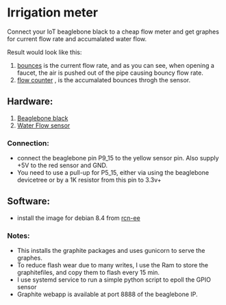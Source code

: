# Irrigation meter

Connect your IoT beaglebone black to a cheap flow meter and get graphes for current flow rate and accumalated water flow.<br/>

Result would look like this:</br>
1. [bounces](https://github.com/nivw/irrigation_meter/blob/master/man/water.flow.bounces.png) is the current flow rate, and as you can see, when opening a faucet, the air is pushed out of the pipe causing bouncy flow rate.</br>
2. [flow counter](https://github.com/nivw/irrigation_meter/blob/master/man/water.flow.count.png) , is the accumalated bounces throgh the sensor.</br>

## Hardware:
1. [Beaglebone black](https://beagleboard.org/black)</br>
2. [Water Flow sensor](http://www.seeedstudio.com/wiki/G3/4_Water_Flow_sensor)</br>

### Connection:<br/>
- connect the beaglebone pin P9_15 to the yellow sensor pin. Also supply +5V to the red sensor and GND.
- You need to use a pull-up for P5_15, either via using the beaglebone devicetree or by a 1K resistor from this pin to 3.3v+

## Software:
- install the image for debian 8.4 from [rcn-ee](http://beagleboard.org/latest-images)

### Notes:
- This installs the graphite packages and uses gunicorn to serve the graphes.
- To reduce flash wear due to many writes, I use the Ram to store the graphitefiles, and copy them to flash every 15 min.
- I use systemd service to run a simple python script to epoll the GPIO sensor
- Graphite webapp is available at port 8888 of the beaglebone IP.
	    